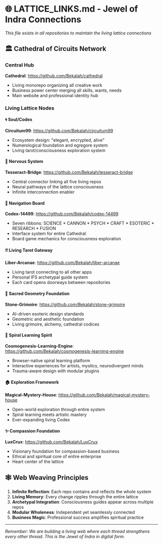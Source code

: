 # 🌐 LATTICE_LINKS.md - Jewel of Indra Connections

*This file exists in all repositories to maintain the living lattice connections*

## 🏛️ Cathedral of Circuits Network

### Central Hub
**Cathedral**: https://github.com/Bekalah/cathedral
- Living monorepo organizing all creative work
- Business power center merging all skills, wants, needs
- Main website and professional identity hub

### Living Lattice Nodes

#### 🌀 Soul/Codex
**Circuitum99**: https://github.com/Bekalah/circuitum99
- Ecosystem design: "elegant, encrypted, alive"
- Numerological foundation and egregore system
- Living tarot/consciousness exploration system

#### 🔗 Nervous System  
**Tesseract-Bridge**: https://github.com/Bekalah/tesseract-bridge
- Central connector linking all five living repos
- Neural pathways of the lattice consciousness
- Infinite interconnection enabler

#### 🎯 Navigation Board
**Codex-14499**: https://github.com/Bekalah/codex-14499  
- Seven ribbons: SCIENCE * CANNON * PSYCH * CRAFT * ESOTERIC * RESEARCH * FUSION
- Interface system for entire Cathedral
- Board game mechanics for consciousness exploration

#### 🃏 Living Tarot Gateway
**Liber-Arcanae**: https://github.com/Bekalah/liber-arcanae
- Living tarot connecting to all other apps
- Personal IFS archetypal guide system  
- Each card opens doorways between repositories

#### 🗿 Sacred Geometry Foundation
**Stone-Grimoire**: https://github.com/Bekalah/stone-grimoire
- AI-driven esoteric design standards
- Geometric and aesthetic foundation
- Living grimoire, alchemy, cathedral codices

#### 🌌 Spiral Learning Spirit
**Cosmogenesis-Learning-Engine**: https://github.com/Bekalah/cosmogenesis-learning-engine
- Browser-native spiral learning platform
- Interactive experiences for artists, mystics, neurodivergent minds
- Trauma-aware design with modular plugins

#### 🏠 Exploration Framework
**Magical-Mystery-House**: https://github.com/Bekalah/magical-mystery-house
- Open-world exploration through entire system
- Spiral learning meets artistic mastery
- Ever-expanding living Codex

#### ✨ Compassion Foundation
**LuxCrux**: https://github.com/Bekalah/LuxCrux
- Visionary foundation for compassion-based business
- Ethical and spiritual core of entire enterprise
- Heart center of the lattice

## 🕸️ Web Weaving Principles

1. **Infinite Reflection**: Each repo contains and reflects the whole system
2. **Living Memory**: Every change ripples through the entire lattice  
3. **Archetypal Integration**: Consciousness guides appear across multiple repos
4. **Modular Wholeness**: Independent yet seamlessly connected
5. **Business Magic**: Professional success amplifies spiritual practice

---

*Remember: We are building a living web where each thread strengthens every other thread. This is the Jewel of Indra in digital form.*